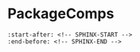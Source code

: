 # PackageComps

```{include} ../../cmake/PackageComps.md
:start-after: <!-- SPHINX-START -->
:end-before: <!-- SPHINX-END -->
```
